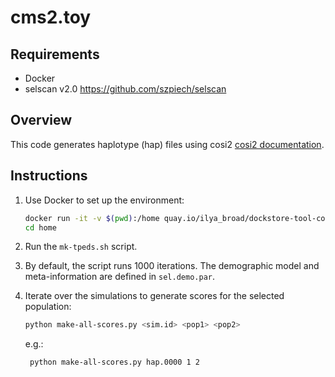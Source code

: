 # cms2.toy

## Requirements
- Docker
- selscan v2.0 https://github.com/szpiech/selscan

## Overview
This code generates haplotype (hap) files using cosi2 [cosi2 documentation](https://software.broadinstitute.org/mpg/cosi2/cosidoc.html).

## Instructions

1. Use Docker to set up the environment:
    ```sh
    docker run -it -v $(pwd):/home quay.io/ilya_broad/dockstore-tool-cosi2 /bin/bash
    cd home
    ```
 
2. Run the `mk-tpeds.sh` script.

3. By default, the script runs 1000 iterations. The demographic model and meta-information are defined in `sel.demo.par`.

4. Iterate over the simulations to generate scores for the selected population:
    ```sh
    python make-all-scores.py <sim.id> <pop1> <pop2>
    ```
    e.g.:
   ```sh
    python make-all-scores.py hap.0000 1 2
   ```
   
